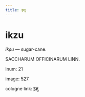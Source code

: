```yaml
---
title: इक्षु
---
```


# ikzu

<i>ikṣu</i>  — sugar-cane. <div n="P" /><bot>SACCHARUM OFFICINARUM LINN.</bot>

lnum: 21

image: [527](https://www.sanskrit-lexicon.uni-koeln.de/scans/csl-apidev/servepdf.php?dict=snp&page=527)

cologne link: [इक्षु](https://sanskrit-lexicon.uni-koeln.de/scans/csl-apidev/getword.php?dict=snp&key=इक्षु)

